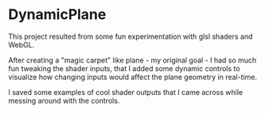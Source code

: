 # DynamicPlane

This project resulted from some fun experimentation with glsl shaders and WebGL. 

After creating a "magic carpet" like plane - my original goal - I had so much fun tweaking the shader inputs, that
I added some dynamic controls to visualize how changing inputs would affect the plane geometry in real-time. 

I saved some examples of cool shader outputs that I came across while messing around with the controls.